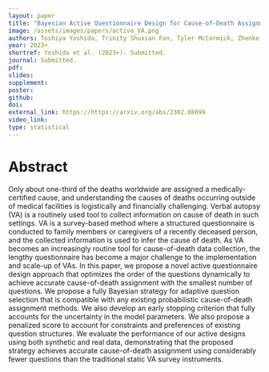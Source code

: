 ```yaml
---
layout: paper
title: "Bayesian Active Questionnaire Design for Cause-of-Death Assignment Using Verbal Autopsies"
image: /assets/images/papers/active_VA.png
authors: Toshiya Yoshida, Trinity Shuxian Fan, Tyler McCormick, Zhenke Wu, Zehang Richard Li
year: 2023+
shortref: Yoshida et al. (2023+). Submitted.
journal: Submitted.
pdf: 
slides: 
supplement:
poster: 
github: 
doi: 
external_link: https://https://arxiv.org/abs/2302.08099
video_link: 
type: statistical
---
```



# Abstract

Only about one-third of the deaths worldwide are assigned a medically-certified cause, and understanding the causes of deaths occurring outside of medical facilities is logistically and financially challenging. Verbal autopsy (VA) is a routinely used tool to collect information on cause of death in such settings. VA is a survey-based method where a structured questionnaire is conducted to family members or caregivers of a recently deceased person, and the collected information is used to infer the cause of death. As VA becomes an increasingly routine tool for cause-of-death data collection, the lengthy questionnaire has become a major challenge to the implementation and scale-up of VAs. In this paper, we propose a novel active questionnaire design approach that optimizes the order of the questions dynamically to achieve accurate cause-of-death assignment with the smallest number of questions. We propose a fully Bayesian strategy for adaptive question selection that is compatible with any existing probabilistic cause-of-death assignment methods. We also develop an early stopping criterion that fully accounts for the uncertainty in the model parameters. We also propose a penalized score to account for constraints and preferences of existing question structures. We evaluate the performance of our active designs using both synthetic and real data, demonstrating that the proposed strategy achieves accurate cause-of-death assignment using considerably fewer questions than the traditional static VA survey instruments.